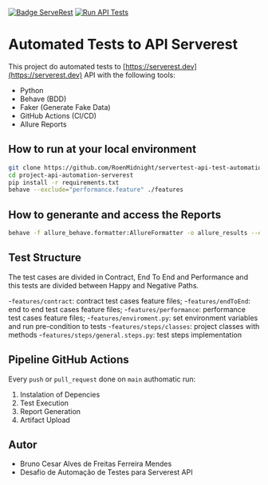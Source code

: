 [![Badge ServeRest](https://img.shields.io/badge/API-ServeRest-green)](https://github.com/ServeRest/ServeRest/)
[![Run API Tests](https://github.com/RoenMidnight/servertest-api-test-automation/actions/workflows/behave_tests.yml/badge.svg)](https://github.com/RoenMidnight/servertest-api-test-automation/actions/workflows/behave_tests.yml)


# Automated Tests to API Serverest

This project do automated tests to [https://serverest.dev](https://serverest.dev) API with the following tools: 

- Python
- Behave (BDD)
- Faker (Generate Fake Data)
- GitHub Actions (CI/CD)
- Allure Reports

## How to run at your local environment
```bash
git clone https://github.com/RoenMidnight/servertest-api-test-automation.git
cd project-api-automation-serverest
pip install -r requirements.txt
behave --exclude="performance.feature" ./features 
```

## How to generante and access the Reports
```bash
behave -f allure_behave.formatter:AllureFormatter -o allure_results --exclude="performance.feature" ./features
```

## Test Structure
The test cases are divided in Contract, End To End and Performance and this tests are divided between Happy and Negative Paths.

-`features/contract`: contract test cases feature files;
-`features/endToEnd`: end to end test cases feature files;
-`features/performance`: performance test cases feature files;
-`features/enviroment.py`: set environment variables and run pre-condition to tests 
-`features/steps/classes`: project classes with methods
-`features/steps/general.steps.py`: test steps implementation

## Pipeline GitHub Actions
Every `push` or `pull_request` done on `main` authomatic run:

1. Instalation of Depencies
2. Test Execution
3. Report Generation
4. Artifact Upload


## Autor
- Bruno Cesar Alves de Freitas Ferreira Mendes
- Desafio de Automação de Testes para Serverest API
